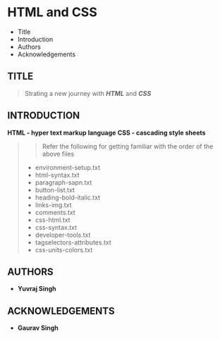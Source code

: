 # HTML and CSS

- Title
- Introduction
- Authors
- Acknowledgements

## TITLE

> Strating a new journey with ***HTML*** and ***CSS***

## INTRODUCTION

**HTML - hyper text markup language**
**CSS - cascading style sheets** 

>
>> Refer the following for getting familiar with the order of the above files
>
> - environment-setup.txt
> - html-syntax.txt
> - paragraph-sapn.txt
> - button-list.txt
> - heading-bold-italic.txt
> - links-img.txt
> - comments.txt
> - css-html.txt
> - css-syntax.txt
> - developer-tools.txt
> - tagselectors-attributes.txt
> - css-units-colors.txt

## AUTHORS

- **Yuvraj Singh**

## ACKNOWLEDGEMENTS

- **Gaurav Singh**

